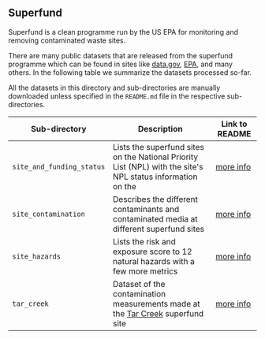 ## Superfund
Superfund is a clean programme run by the US EPA for monitoring and removing contaminated waste sites. 

There are many public datasets that are released from the superfund programme which can be found in sites like [data.gov](https://catalog.data.gov/dataset?q=Superfund&sort=score+desc%2C+name+asc), [EPA](https://edg.epa.gov/metadata/catalog/main/home.page;jsessionid=4A3DD42EA8321FBC2331B1412A22F104), and many others. In the following table we summarize the datasets processed so-far.

All the datasets in this directory and sub-directories are manually downloaded unless specified in the `README.md` file in the respective sub-directories.

|Sub-directory|Description|Link to README|
|-------------|------------|-------------|
|`site_and_funding_status`|Lists the superfund sites on the National Priority List (NPL) with the site's NPL status information on the|[more info](site_and_funding_status/README.md)|
|`site_contamination`|Describes the different contaminants and contaminated media at different superfund sites|[more info](site_contamination/README.md)|
|`site_hazards`|Lists the risk and exposure score to 12 natural hazards with a few more metrics|[more info](site_hazards/README.md)|
|`tar_creek`|Dataset of the contamination measurements made at the [Tar Creek](https://en.wikipedia.org/wiki/Tar_Creek_Superfund_site) superfund site|[more info](tar_creek/README.md)|
